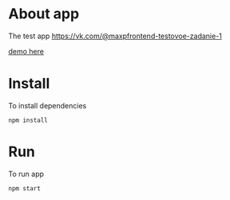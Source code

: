 # About app

The test app https://vk.com/@maxpfrontend-testovoe-zadanie-1

[demo here](https://react-redux-router-test1.herokuapp.com/)

# Install

To install dependencies

```shell
npm install
```

# Run

To run app

```shell
npm start
```
